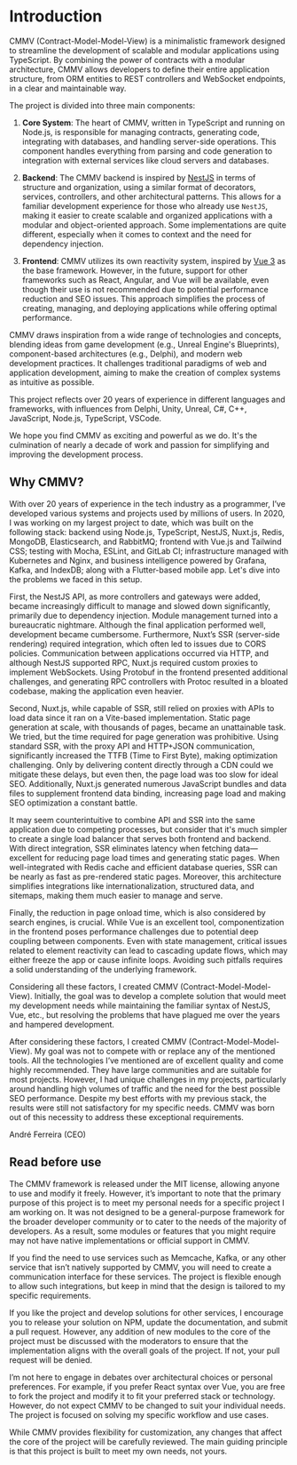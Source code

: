 # Introduction

CMMV (Contract-Model-Model-View) is a minimalistic framework designed to streamline the development of scalable and modular applications using TypeScript. By combining the power of contracts with a modular architecture, CMMV allows developers to define their entire application structure, from ORM entities to REST controllers and WebSocket endpoints, in a clear and maintainable way.

The project is divided into three main components:

1. **Core System**: The heart of CMMV, written in TypeScript and running on Node.js, is responsible for managing contracts, generating code, integrating with databases, and handling server-side operations. This component handles everything from parsing and code generation to integration with external services like cloud servers and databases.

3. **Backend**: The CMMV backend is inspired by [NestJS](https://nestjs.com/) in terms of structure and organization, using a similar format of decorators, services, controllers, and other architectural patterns. This allows for a familiar development experience for those who already use ``NestJS``, making it easier to create scalable and organized applications with a modular and object-oriented approach. Some implementations are quite different, especially when it comes to context and the need for dependency injection.

2. **Frontend**: CMMV utilizes its own reactivity system, inspired by [Vue 3](https://vuejs.org/) as the base framework. However, in the future, support for other frameworks such as React, Angular, and Vue will be available, even though their use is not recommended due to potential performance reduction and SEO issues. This approach simplifies the process of creating, managing, and deploying applications while offering optimal performance.

CMMV draws inspiration from a wide range of technologies and concepts, blending ideas from game development (e.g., Unreal Engine's Blueprints), component-based architectures (e.g., Delphi), and modern web development practices. It challenges traditional paradigms of web and application development, aiming to make the creation of complex systems as intuitive as possible.

This project reflects over 20 years of experience in different languages and frameworks, with influences from Delphi, Unity, Unreal, C#, C++, JavaScript, Node.js, TypeScript, VSCode.

We hope you find CMMV as exciting and powerful as we do. It's the culmination of nearly a decade of work and passion for simplifying and improving the development process.

## Why CMMV?

With over 20 years of experience in the tech industry as a programmer, I’ve developed various systems and projects used by millions of users. In 2020, I was working on my largest project to date, which was built on the following stack: backend using Node.js, TypeScript, NestJS, Nuxt.js, Redis, MongoDB, Elasticsearch, and RabbitMQ; frontend with Vue.js and Tailwind CSS; testing with Mocha, ESLint, and GitLab CI; infrastructure managed with Kubernetes and Nginx, and business intelligence powered by Grafana, Kafka, and IndexDB; along with a Flutter-based mobile app. Let's dive into the problems we faced in this setup.

First, the NestJS API, as more controllers and gateways were added, became increasingly difficult to manage and slowed down significantly, primarily due to dependency injection. Module management turned into a bureaucratic nightmare. Although the final application performed well, development became cumbersome. Furthermore, Nuxt’s SSR (server-side rendering) required integration, which often led to issues due to CORS policies. Communication between applications occurred via HTTP, and although NestJS supported RPC, Nuxt.js required custom proxies to implement WebSockets. Using Protobuf in the frontend presented additional challenges, and generating RPC controllers with Protoc resulted in a bloated codebase, making the application even heavier.

Second, Nuxt.js, while capable of SSR, still relied on proxies with APIs to load data since it ran on a Vite-based implementation. Static page generation at scale, with thousands of pages, became an unattainable task. We tried, but the time required for page generation was prohibitive. Using standard SSR, with the proxy API and HTTP+JSON communication, significantly increased the TTFB (Time to First Byte), making optimization challenging. Only by delivering content directly through a CDN could we mitigate these delays, but even then, the page load was too slow for ideal SEO. Additionally, Nuxt.js generated numerous JavaScript bundles and data files to supplement frontend data binding, increasing page load and making SEO optimization a constant battle.

It may seem counterintuitive to combine API and SSR into the same application due to competing processes, but consider that it's much simpler to create a single load balancer that serves both frontend and backend. With direct integration, SSR eliminates latency when fetching data—excellent for reducing page load times and generating static pages. When well-integrated with Redis cache and efficient database queries, SSR can be nearly as fast as pre-rendered static pages. Moreover, this architecture simplifies integrations like internationalization, structured data, and sitemaps, making them much easier to manage and serve.

Finally, the reduction in page onload time, which is also considered by search engines, is crucial. While Vue is an excellent tool, componentization in the frontend poses performance challenges due to potential deep coupling between components. Even with state management, critical issues related to element reactivity can lead to cascading update flows, which may either freeze the app or cause infinite loops. Avoiding such pitfalls requires a solid understanding of the underlying framework.

Considering all these factors, I created CMMV (Contract-Model-Model-View). Initially, the goal was to develop a complete solution that would meet my development needs while maintaining the familiar syntax of NestJS, Vue, etc., but resolving the problems that have plagued me over the years and hampered development.

After considering these factors, I created CMMV (Contract-Model-Model-View). My goal was not to compete with or replace any of the mentioned tools. All the technologies I’ve mentioned are of excellent quality and come highly recommended. They have large communities and are suitable for most projects. However, I had unique challenges in my projects, particularly around handling high volumes of traffic and the need for the best possible SEO performance. Despite my best efforts with my previous stack, the results were still not satisfactory for my specific needs. CMMV was born out of this necessity to address these exceptional requirements.

André Ferreira (CEO)

## Read before use

The CMMV framework is released under the MIT license, allowing anyone to use and modify it freely. However, it’s important to note that the primary purpose of this project is to meet my personal needs for a specific project I am working on. It was not designed to be a general-purpose framework for the broader developer community or to cater to the needs of the majority of developers. As a result, some modules or features that you might require may not have native implementations or official support in CMMV.

If you find the need to use services such as Memcache, Kafka, or any other service that isn’t natively supported by CMMV, you will need to create a communication interface for these services. The project is flexible enough to allow such integrations, but keep in mind that the design is tailored to my specific requirements.

If you like the project and develop solutions for other services, I encourage you to release your solution on NPM, update the documentation, and submit a pull request. However, any addition of new modules to the core of the project must be discussed with the moderators to ensure that the implementation aligns with the overall goals of the project. If not, your pull request will be denied.

I’m not here to engage in debates over architectural choices or personal preferences. For example, if you prefer React syntax over Vue, you are free to fork the project and modify it to fit your preferred stack or technology. However, do not expect CMMV to be changed to suit your individual needs. The project is focused on solving my specific workflow and use cases.

While CMMV provides flexibility for customization, any changes that affect the core of the project will be carefully reviewed. The main guiding principle is that this project is built to meet my own needs, not yours.

